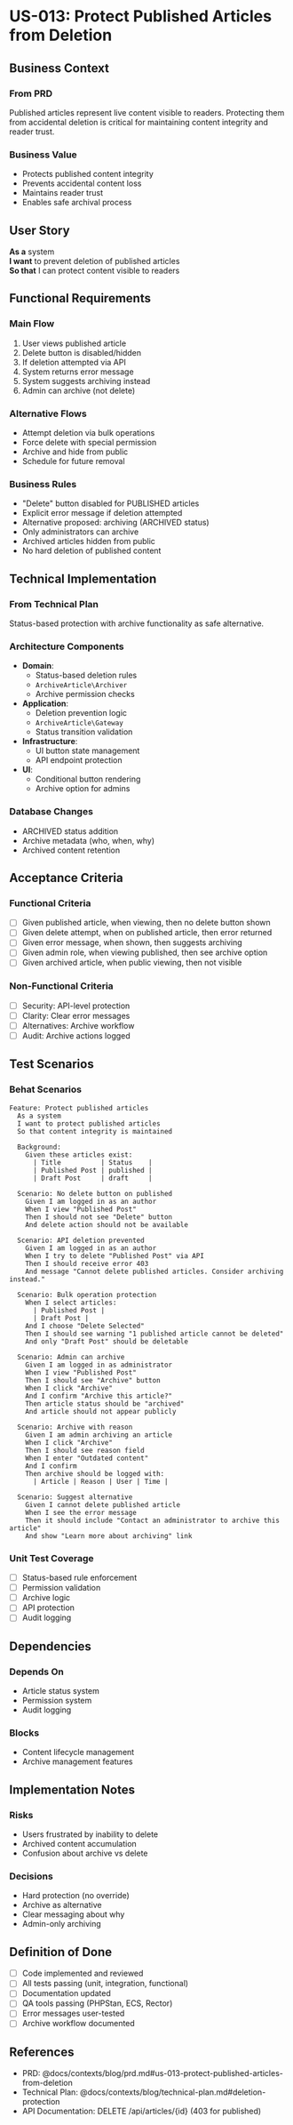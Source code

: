 # US-013: Protect Published Articles from Deletion

## Business Context

### From PRD
Published articles represent live content visible to readers. Protecting them from accidental deletion is critical for maintaining content integrity and reader trust.

### Business Value
- Protects published content integrity
- Prevents accidental content loss
- Maintains reader trust
- Enables safe archival process

## User Story

**As a** system  
**I want** to prevent deletion of published articles  
**So that** I can protect content visible to readers

## Functional Requirements

### Main Flow
1. User views published article
2. Delete button is disabled/hidden
3. If deletion attempted via API
4. System returns error message
5. System suggests archiving instead
6. Admin can archive (not delete)

### Alternative Flows
- Attempt deletion via bulk operations
- Force delete with special permission
- Archive and hide from public
- Schedule for future removal

### Business Rules
- "Delete" button disabled for PUBLISHED articles
- Explicit error message if deletion attempted
- Alternative proposed: archiving (ARCHIVED status)
- Only administrators can archive
- Archived articles hidden from public
- No hard deletion of published content

## Technical Implementation

### From Technical Plan
Status-based protection with archive functionality as safe alternative.

### Architecture Components
- **Domain**: 
  - Status-based deletion rules
  - `ArchiveArticle\Archiver`
  - Archive permission checks
- **Application**: 
  - Deletion prevention logic
  - `ArchiveArticle\Gateway`
  - Status transition validation
- **Infrastructure**: 
  - UI button state management
  - API endpoint protection
- **UI**: 
  - Conditional button rendering
  - Archive option for admins

### Database Changes
- ARCHIVED status addition
- Archive metadata (who, when, why)
- Archived content retention

## Acceptance Criteria

### Functional Criteria
- [ ] Given published article, when viewing, then no delete button shown
- [ ] Given delete attempt, when on published article, then error returned
- [ ] Given error message, when shown, then suggests archiving
- [ ] Given admin role, when viewing published, then see archive option
- [ ] Given archived article, when public viewing, then not visible

### Non-Functional Criteria
- [ ] Security: API-level protection
- [ ] Clarity: Clear error messages
- [ ] Alternatives: Archive workflow
- [ ] Audit: Archive actions logged

## Test Scenarios

### Behat Scenarios
```gherkin
Feature: Protect published articles
  As a system
  I want to protect published articles
  So that content integrity is maintained

  Background:
    Given these articles exist:
      | Title          | Status    |
      | Published Post | published |
      | Draft Post     | draft     |

  Scenario: No delete button on published
    Given I am logged in as an author
    When I view "Published Post"
    Then I should not see "Delete" button
    And delete action should not be available

  Scenario: API deletion prevented
    Given I am logged in as an author
    When I try to delete "Published Post" via API
    Then I should receive error 403
    And message "Cannot delete published articles. Consider archiving instead."

  Scenario: Bulk operation protection
    When I select articles:
      | Published Post |
      | Draft Post |
    And I choose "Delete Selected"
    Then I should see warning "1 published article cannot be deleted"
    And only "Draft Post" should be deletable

  Scenario: Admin can archive
    Given I am logged in as administrator
    When I view "Published Post"
    Then I should see "Archive" button
    When I click "Archive"
    And I confirm "Archive this article?"
    Then article status should be "archived"
    And article should not appear publicly

  Scenario: Archive with reason
    Given I am admin archiving an article
    When I click "Archive"
    Then I should see reason field
    When I enter "Outdated content"
    And I confirm
    Then archive should be logged with:
      | Article | Reason | User | Time |

  Scenario: Suggest alternative
    Given I cannot delete published article
    When I see the error message
    Then it should include "Contact an administrator to archive this article"
    And show "Learn more about archiving" link
```

### Unit Test Coverage
- [ ] Status-based rule enforcement
- [ ] Permission validation
- [ ] Archive logic
- [ ] API protection
- [ ] Audit logging

## Dependencies

### Depends On
- Article status system
- Permission system
- Audit logging

### Blocks
- Content lifecycle management
- Archive management features

## Implementation Notes

### Risks
- Users frustrated by inability to delete
- Archived content accumulation
- Confusion about archive vs delete

### Decisions
- Hard protection (no override)
- Archive as alternative
- Clear messaging about why
- Admin-only archiving

## Definition of Done

- [ ] Code implemented and reviewed
- [ ] All tests passing (unit, integration, functional)
- [ ] Documentation updated
- [ ] QA tools passing (PHPStan, ECS, Rector)
- [ ] Error messages user-tested
- [ ] Archive workflow documented

## References

- PRD: @docs/contexts/blog/prd.md#us-013-protect-published-articles-from-deletion
- Technical Plan: @docs/contexts/blog/technical-plan.md#deletion-protection
- API Documentation: DELETE /api/articles/{id} (403 for published)
